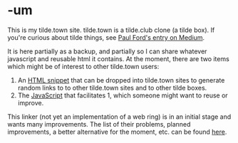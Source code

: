 -um
===

This is my tilde.town site. tilde.town is a tilde.club clone (a tilde 
box). If you're curious about tilde things, see [Paul Ford's entry on 
Medium](https://medium.com/message/tilde-club-i-had-a-couple-drinks-and-woke-up-with-1-000-nerds-a8904f0a2ebf).

It is here partially as a backup, and partially so I can share whatever
javascript and reusable html it contains. At the moment, there are two
items which might be of interest to other tilde.town users:

1. An [HTML snippet](https://github.com/aBathologist/-um/blob/master/public_html/tilde_ring.html) that can be dropped into tilde.town sites 
to generate random links to to other tilde.town sites and to 
other tilde boxes.
2. The [JavaScript](https://github.com/aBathologist/-um/blob/master/public_html/js/tilde_ring.js) that facilitates 1, which someone might want to reuse or improve.

This linker (not yet an implementation of a web ring) is in an
initial stage and wants many improvements. The list of their 
problems, planned improvements, a better alternative for the moment,
etc. can be found [here](http://tilde.town/~um/todos_and_tadas.html).
